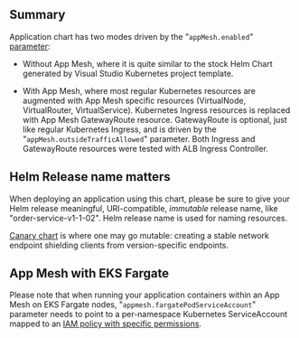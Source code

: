 ## Summary

Application chart has two modes driven by the "`appMesh.enabled`" [parameter](./chart/values.yaml):

- Without App Mesh, where it is quite similar to the stock Helm Chart generated by Visual Studio Kubernetes project template.

- With App Mesh, where most regular Kubernetes resources are augmented with App Mesh specific resources (VirtualNode, VirtualRouter, VirtualService). Kubernetes Ingress resources is replaced with App Mesh GatewayRoute resource. GatewayRoute is optional, just like regular Kubernetes Ingress, and is driven by the "`appMesh.outsideTrafficAllowed`" parameter. Both Ingress and GatewayRoute resources were tested with ALB Ingress Controller.

## Helm Release name matters

When deploying an application using this chart, please be sure to give your Helm release meaningful, URI-compatible, *immutable* release name, like "order-service-v1-1-02". Helm release name is used for naming resources.

[Canary chart](../canary/README.MD) is where one may go mutable: creating a stable network endpoint shielding clients from version-specific endpoints.

## App Mesh with EKS Fargate

Please note that when running your application containers within an App Mesh on EKS Fargate nodes, "`appmesh.fargatePodServiceAccount`" parameter needs to point to a per-namespace Kubernetes ServiceAccount mapped to an [IAM policy with specific permissions](https://github.com/aws/aws-app-mesh-examples/blob/master/walkthroughs/howto-k8s-fargate/v1beta2/clusterconfig.yaml#L41).